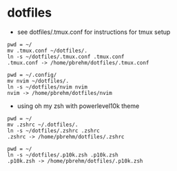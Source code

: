 # dotfiles

- see dotfiles/.tmux.conf for instructions for tmux setup
```
pwd = ~/
mv .tmux.conf ~/dotfiles/.
ln -s ~/dotfiles/.tmux.conf .tmux.conf
.tmux.conf -> /home/pbrehm/dotfiles/.tmux.conf
```

```
pwd = ~/.config/
mv nvim ~/dotfiles/.
ln -s ~/dotfiles/nvim nvim
nvim -> /home/pbrehm/dotfiles/nvim
```

- using oh my zsh with powerlevel10k theme
```
pwd = ~/
mv .zshrc ~/.dotfiles/.
ln -s ~/dotfiles/.zshrc .zshrc
.zshrc -> /home/pbrehm/dotfiles/.zshrc
```

```
pwd = ~/
ln -s ~/dotfiles/.p10k.zsh .p10k.zsh
.p10k.zsh -> /home/pbrehm/dotfiles/.p10k.zsh
```

